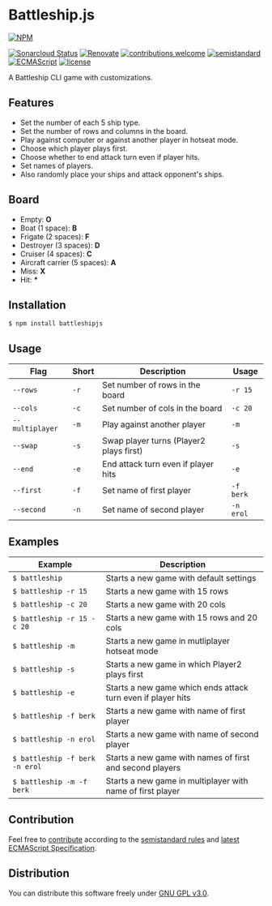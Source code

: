 # Battleship.js

[![NPM](https://nodei.co/npm/battleshipjs.png)](https://nodei.co/npm/battleshipjs/)

[![Sonarcloud Status](https://sonarcloud.io/api/project_badges/measure?project=berkerol_battleshipjs&metric=alert_status)](https://sonarcloud.io/dashboard?id=berkerol_battleshipjs)
[![Renovate](https://badges.renovateapi.com/github/berkerol/battleshipjs)](https://renovatebot.com/)
[![contributions welcome](https://img.shields.io/badge/contributions-welcome-brightgreen.svg)](https://github.com/berkerol/battleshipjs/issues)
[![semistandard](https://img.shields.io/badge/code%20style-semistandard-brightgreen.svg)](https://github.com/Flet/semistandard)
[![ECMAScript](https://img.shields.io/badge/ECMAScript-latest-brightgreen.svg)](https://www.ecma-international.org/ecma-262)
[![license](https://img.shields.io/badge/license-GNU%20GPL%20v3.0-blue.svg)](https://github.com/berkerol/battleshipjs/blob/master/LICENSE)

A Battleship CLI game with customizations.

## Features

* Set the number of each 5 ship type.
* Set the number of rows and columns in the board.
* Play against computer or against another player in hotseat mode.
* Choose which player plays first.
* Choose whether to end attack turn even if player hits.
* Set names of players.
* Also randomly place your ships and attack opponent's ships.

## Board

* Empty: **O**
* Boat (1 space): **B**
* Frigate (2 spaces): **F**
* Destroyer (3 spaces): **D**
* Cruiser (4 spaces): **C**
* Aircraft carrier (5 spaces): **A**
* Miss: **X**
* Hit: **\***

## Installation

```
$ npm install battleshipjs
```

## Usage

Flag | Short | Description | Usage
-----|-------|---------|------
`--rows` | `-r` | Set number of rows in the board | `-r 15`
`--cols` | `-c` | Set number of cols in the board | `-c 20`
`--multiplayer` | `-m` | Play against another player | `-m`
`--swap` | `-s` | Swap player turns (Player2 plays first) | `-s`
`--end` | `-e` | End attack turn even if player hits | `-e`
`--first` | `-f` | Set name of first player | `-f berk`
`--second` | `-n` | Set name of second player | `-n erol`

## Examples

Example | Description
--------|------------
`$ battleship` | Starts a new game with default settings
`$ battleship -r 15` | Starts a new game with 15 rows
`$ battleship -c 20` | Starts a new game with 20 cols
`$ battleship -r 15 -c 20` | Starts a new game with 15 rows and 20 cols
`$ battleship -m` | Starts a new game in mutliplayer hotseat mode
`$ battleship -s` | Starts a new game in which Player2 plays first
`$ battleship -e` | Starts a new game which ends attack turn even if player hits
`$ battleship -f berk` | Starts a new game with name of first player
`$ battleship -n erol` | Starts a new game with name of second player
`$ battleship -f berk -n erol` | Starts a new game with names of first and second players
`$ battleship -m -f berk` | Starts a new game in multiplayer with name of first player

## Contribution

Feel free to [contribute](https://github.com/berkerol/battleshipjs/issues) according to the [semistandard rules](https://github.com/Flet/semistandard) and [latest ECMAScript Specification](https://www.ecma-international.org/ecma-262).

## Distribution

You can distribute this software freely under [GNU GPL v3.0](https://github.com/berkerol/battleshipjs/blob/master/LICENSE).
